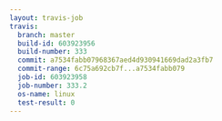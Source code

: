 ```yaml
---
layout: travis-job
travis:
  branch: master
  build-id: 603923956
  build-number: 333
  commit: a7534fabb07968367aed4d930941669dad2a3fb7
  commit-range: 6c75a692cb7f...a7534fabb079
  job-id: 603923958
  job-number: 333.2
  os-name: linux
  test-result: 0
---
```


